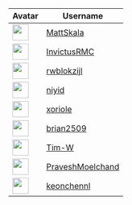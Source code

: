 <!-- CONTRIBUTORS START -->
| Avatar | Username |
|--------|----------|
| <img src="https://avatars.githubusercontent.com/u/1122874?v=4" width="32"/> | [MattSkala](https://github.com/MattSkala) |
| <img src="https://avatars.githubusercontent.com/u/22516119?v=4" width="32"/> | [InvictusRMC](https://github.com/InvictusRMC) |
| <img src="https://avatars.githubusercontent.com/u/446634?v=4" width="32"/> | [rwblokzijl](https://github.com/rwblokzijl) |
| <img src="https://avatars.githubusercontent.com/u/20237127?v=4" width="32"/> | [niyid](https://github.com/niyid) |
| <img src="https://avatars.githubusercontent.com/u/1442867?v=4" width="32"/> | [xoriole](https://github.com/xoriole) |
| <img src="https://avatars.githubusercontent.com/u/16310635?v=4" width="32"/> | [brian2509](https://github.com/brian2509) |
| <img src="https://avatars.githubusercontent.com/u/4957928?v=4" width="32"/> | [Tim-W](https://github.com/Tim-W) |
| <img src="https://avatars.githubusercontent.com/u/23723475?v=4" width="32"/> | [PraveshMoelchand](https://github.com/PraveshMoelchand) |
| <img src="https://avatars.githubusercontent.com/u/66115421?v=4" width="32"/> | [keonchennl](https://github.com/keonchennl) |
<!-- CONTRIBUTORS END -->











